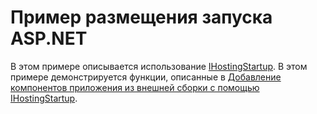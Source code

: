 # <a name="aspnet-hosting-startup-sample"></a>Пример размещения запуска ASP.NET

В этом примере описывается использование [IHostingStartup](https://docs.microsoft.com/dotnet/api/microsoft.aspnetcore.hosting.ihostingstartup). В этом примере демонстрируется функции, описанные в [Добавление компонентов приложения из внешней сборки с помощью IHostingStartup](https://docs.microsoft.com/aspnet/core/hosting/ihostingstartup).
